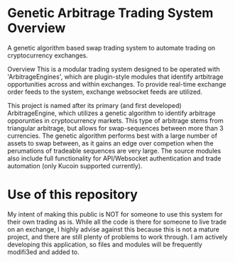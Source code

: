 # Genetic Arbitrage Trading System Overview
A genetic algorithm based swap trading system to automate trading on cryptocurrency exchanges.

Overview
This is a modular trading system designed to be operated with 'ArbitrageEngines', which are plugin-style modules that identify artbitrage opportunities across and within exchanges. To provide real-time exchange order feeds to the system, exchange websocket feeds are utilized. 


This project is named after its primary (and first developed) ArbitrageEngine, which utilizes a genetic algorithm to identify arbitrage opporunties in cryptocurrency markets. This type of arbitrage stems from triangular arbitrage, but allows for swap-sequences between more than 3 currencies. The genetic algorithm performs best with a large number of assets to swap between, as it gains an edge over competion when the perumations of tradeable sequences are very large. The source modules also include full functionality for API/Websocket authentication and trade automation (only Kucoin supported currently).



# Use of this repository
My intent of making this public is NOT for someone to use this system for their own trading as is. While all the code is there for someone to live trade on an exchange, I highly advise against this because this is not a mature project, and there are still plenty of problems to work through. I am actively developing this application, so files and modules will be frequently modifi3ed and added to.
